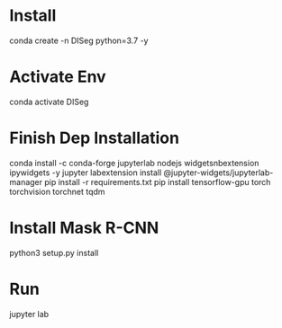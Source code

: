 # Install
conda create -n DISeg python=3.7 -y

# Activate Env
conda activate DISeg

# Finish Dep Installation
conda install -c conda-forge jupyterlab nodejs widgetsnbextension ipywidgets -y
jupyter labextension install @jupyter-widgets/jupyterlab-manager
pip install -r requirements.txt 
pip install tensorflow-gpu torch torchvision torchnet tqdm

# Install Mask R-CNN
python3 setup.py install

# Run
jupyter lab